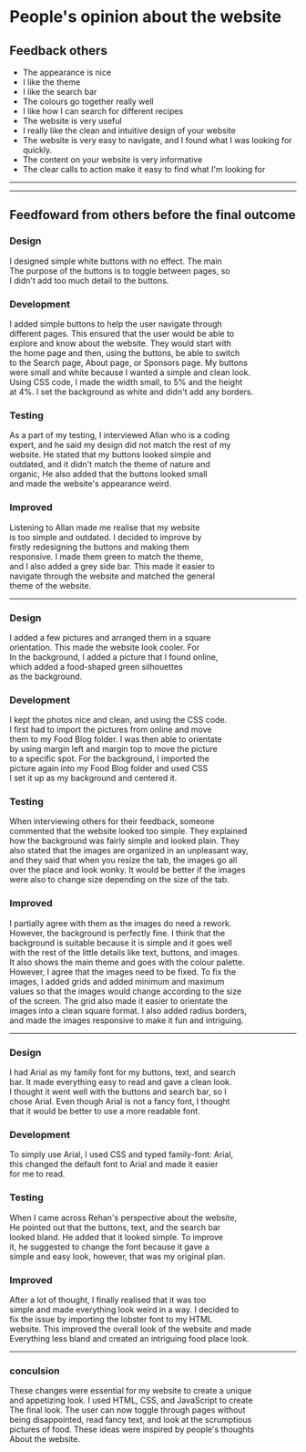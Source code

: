 # People's opinion about the website
## Feedback others
- The appearance is nice
- I like the theme
- I like the search bar
- The colours go together really well
- I like how I can search for different recipes
- The website is very useful
- I really like the clean and intuitive design of your website
- The website is very easy to navigate, and I found what I was looking for quickly.
- The content on your website is very informative
- The clear calls to action make it easy to find what I'm looking for
_________________________________________________________________________________
_________________________________________________________________________________
## Feedfoward from others before the final outcome
### Design 
I designed simple white buttons with no effect. The main \
The purpose of the buttons is to toggle between pages, so \
I didn't add too much detail to the buttons. 

### Development
I added simple buttons to help the user navigate through \
different pages. This ensured that the user would be able to \
explore and know about the website. They would start with \
the home page and then, using the buttons, be able to switch \
to the Search page, About page, or Sponsors page. My buttons \
were small and white because I wanted a simple and clean look. \
Using CSS code, I made the width small, to 5% and the height \
at 4%. I set the background as white and didn't add any borders. 

### Testing
As a part of my testing, I interviewed Allan who is a coding \
expert, and he said my design did not match the rest of my \
website. He stated that my buttons looked simple and \
outdated, and it didn't match the theme of nature and \
organic, He also added that the buttons looked small \
and made the website's appearance weird.

### Improved
Listening to Allan made me realise that my website \
is too simple and outdated. I decided to improve by \
firstly redesigning the buttons and making them \
responsive. I made them green to match the theme, \
and I also added a grey side bar. This made it easier to \
navigate through the website and matched the general \
theme of the website.

---------------------------------------------------------

### Design 
I added a few pictures and arranged them in a square \
orientation. This made the website look cooler. For \
In the background, I added a picture that I found online, \
which added a food-shaped green silhouettes \
as the background. 

### Development
I kept the photos nice and clean, and using the CSS code. \
I first had to import the pictures from online and move \
them to my Food Blog folder. I was then able to orientate \
by using margin left and margin top to move the picture \
to a specific spot. For the background, I imported the \
picture again into my Food Blog folder and used CSS \
I set it up as my background and centered it. 

### Testing
When interviewing others for their feedback, someone \
commented that the website looked too simple. They explained \
how the background was fairly simple and looked plain. They \
also stated that the images are organized in an unpleasant way, \
and they said that when you resize the tab, the images go all \
over the place and look wonky. It would be better if the images \
were also to change size depending on the size of the tab. 

### Improved
I partially agree with them as the images do need a rework. \
However, the background is perfectly fine. I think that the \
background is suitable because it is simple and it goes well \
with the rest of the little details like text, buttons, and images. \
It also shows the main theme and goes with the colour palette. \
However, I agree that the images need to be fixed. To fix the \
images, I added grids and added minimum and maximum \
values so that the images would change according to the size \
of the screen. The grid also made it easier to orientate the \
images into a clean square format. I also added radius borders, \
and made the images responsive to make it fun and intriguing. 

---------------------------------------------------------

### Design 
I had Arial as my family font for my buttons, text, and search \
bar. It made everything easy to read and gave a clean look. \
I thought it went well with the buttons and search bar, so I \
chose Arial. Even though Arial is not a fancy font, I thought \
that it would be better to use a more readable font. 

### Development
To simply use Arial, I used CSS and typed family-font: Arial, \
this changed the default font to Arial and made it easier \
for me to read. 

### Testing
When I came across Rehan's perspective about the website, \
He pointed out that the buttons, text, and the search bar \
looked bland. He added that it looked simple. To improve \
it, he suggested to change the font because it gave a \
simple and easy look, however, that was my original plan. 

### Improved
After a lot of thought, I finally realised that it was too \
simple and made everything look weird in a way. I decided to \
fix the issue by importing the lobster font to my HTML \
website. This improved the overall look of the website and made \
Everything less bland and created an intriguing food place look. 

---------------------------------------------------------

### conculsion
These changes were essential for my website to create a unique \
and appetizing look. I used HTML, CSS, and JavaScript to create \
The final look. The user can now toggle through pages without \
being disappointed, read fancy text, and look at the scrumptious \
pictures of food. These ideas were inspired by people's thoughts \
About the website. 
